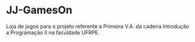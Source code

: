 # JJ-GamesOn
Loja de jogos para o projeto referente a Primeira V.A. da cadeira Introdução a Programação II na faculdade UFRPE.
